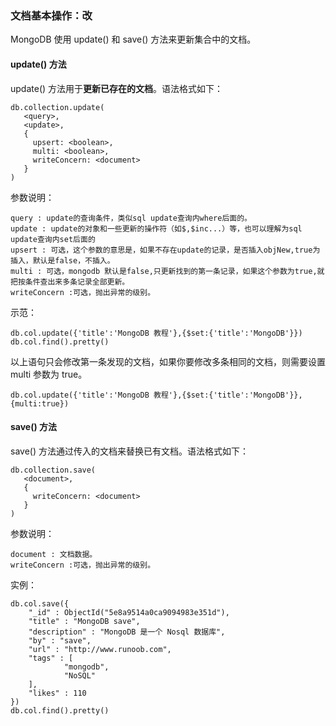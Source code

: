 ### 文档基本操作：改 ###

MongoDB 使用 update() 和 save() 方法来更新集合中的文档。

#### update() 方法 ####

update() 方法用于**更新已存在的文档**。语法格式如下：

	db.collection.update(
	   <query>,
	   <update>,
	   {
	     upsert: <boolean>,
	     multi: <boolean>,
	     writeConcern: <document>
	   }
	)

参数说明：

	query : update的查询条件，类似sql update查询内where后面的。
	update : update的对象和一些更新的操作符（如$,$inc...）等，也可以理解为sql update查询内set后面的
	upsert : 可选，这个参数的意思是，如果不存在update的记录，是否插入objNew,true为插入，默认是false，不插入。
	multi : 可选，mongodb 默认是false,只更新找到的第一条记录，如果这个参数为true,就把按条件查出来多条记录全部更新。
	writeConcern :可选，抛出异常的级别。

示范：

	db.col.update({'title':'MongoDB 教程'},{$set:{'title':'MongoDB'}})
	db.col.find().pretty()

以上语句只会修改第一条发现的文档，如果你要修改多条相同的文档，则需要设置 multi 参数为 true。

	db.col.update({'title':'MongoDB 教程'},{$set:{'title':'MongoDB'}},{multi:true})

#### save() 方法 ####
save() 方法通过传入的文档来替换已有文档。语法格式如下：

	db.collection.save(
	   <document>,
	   {
	     writeConcern: <document>
	   }
	)

参数说明：

	document : 文档数据。
	writeConcern :可选，抛出异常的级别。

实例：

	db.col.save({
	    "_id" : ObjectId("5e8a9514a0ca9094983e351d"),
	    "title" : "MongoDB save",
	    "description" : "MongoDB 是一个 Nosql 数据库",
	    "by" : "save",
	    "url" : "http://www.runoob.com",
	    "tags" : [
	            "mongodb",
	            "NoSQL"
	    ],
	    "likes" : 110
	})
	db.col.find().pretty()